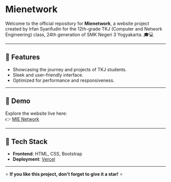 # Mienetwork  

Welcome to the official repository for **Mienetwork**, a website project created by Irfan Syarifudin for the 12th-grade TKJ (Computer and Network Engineering) class, 24th generation of SMK Negeri 3 Yogyakarta. 🎓💻  

---

## 🌟 Features  
- Showcasing the journey and projects of TKJ students.  
- Sleek and user-friendly interface.  
- Optimized for performance and responsiveness.  

---

## 🚀 Demo  
Explore the website live here:  
👉 [MIE Network](https://mienetwork.vercel.app/)  

---

## 🔧 Tech Stack  
- **Frontend**: HTML, CSS, Bootstrap    
- **Deployment**: [Vercel](https://vercel.com)  

---

⭐ **If you like this project, don't forget to give it a star!** ⭐  

